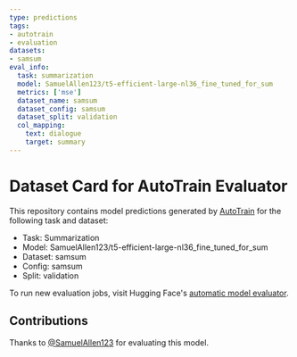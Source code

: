 ```yaml
---
type: predictions
tags:
- autotrain
- evaluation
datasets:
- samsum
eval_info:
  task: summarization
  model: SamuelAllen123/t5-efficient-large-nl36_fine_tuned_for_sum
  metrics: ['mse']
  dataset_name: samsum
  dataset_config: samsum
  dataset_split: validation
  col_mapping:
    text: dialogue
    target: summary
---
```

# Dataset Card for AutoTrain Evaluator

This repository contains model predictions generated by [AutoTrain](https://huggingface.co/autotrain) for the following task and dataset:

* Task: Summarization
* Model: SamuelAllen123/t5-efficient-large-nl36_fine_tuned_for_sum
* Dataset: samsum
* Config: samsum
* Split: validation

To run new evaluation jobs, visit Hugging Face's [automatic model evaluator](https://huggingface.co/spaces/autoevaluate/model-evaluator).

## Contributions

Thanks to [@SamuelAllen123](https://huggingface.co/SamuelAllen123) for evaluating this model.